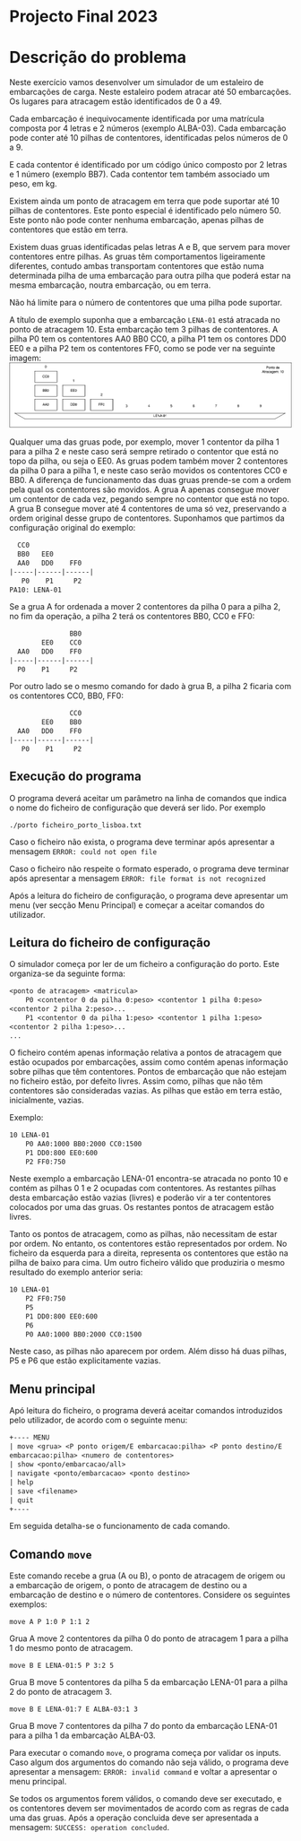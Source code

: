 # Projecto Final 2023

# Descrição do problema

Neste exercício vamos desenvolver um simulador de um estaleiro de embarcações de carga. 
Neste estaleiro podem atracar até 50 embarcações. Os lugares para atracagem estão identificados de 0 a 49. 

Cada embarcação é inequivocamente identificada por uma matrícula composta por 4 letras e 2 números (exemplo ALBA-03). 
Cada embarcação pode conter até 10 pilhas de contentores, identificadas pelos números de 0 a 9. 

E cada contentor é identificado por um código único composto por 2 letras e 1 número (exemplo BB7). Cada contentor tem também associado um peso, em kg.

Existem ainda um ponto de atracagem em terra que pode suportar até 10 pilhas de contentores. Este ponto especial é identificado pelo número 50. Este ponto não pode conter nenhuma embarcação, apenas pilhas de contentores que estão em terra.

Existem duas gruas identificadas pelas letras A e B, que servem para mover contentores entre pilhas. As gruas têm comportamentos ligeiramente diferentes, contudo ambas transportam contentores que estão numa determinada pilha de uma embarcação para outra pilha que poderá estar na mesma embarcação, noutra embarcação, ou em terra. 

Não há limite para o número de contentores que uma pilha pode suportar.

A título de exemplo suponha que a embarcação `LENA-01` está atracada no ponto de atracagem 10. Esta embarcação tem 3 pilhas de contentores. A pilha P0 tem os contentores AA0 BB0 CC0, a pilha P1 tem os contores DD0 EE0 e a pilha P2 tem os contentores FF0, como se pode ver na seguinte imagem:
![Lena01](./lena01.png)


Qualquer uma das gruas pode, por exemplo, mover 1 contentor da pilha 1 para a pilha 2 e neste caso será sempre retirado o contentor que está no topo da pilha, ou seja o EE0. As gruas podem também mover 2 contentores da pilha 0 para a pilha 1, e neste caso serão movidos os contentores CC0 e BB0. A diferença de funcionamento das duas gruas prende-se com a ordem pela qual os contentores são movidos. A grua A apenas consegue mover um contentor de cada vez, pegando sempre no contentor que está no topo. A grua B consegue mover até 4 contentores de uma só vez, preservando a ordem original desse grupo de contentores. Suponhamos que partimos da configuração original do exemplo:
```
  CC0
  BB0   EE0
  AA0   DD0    FF0
|-----|------|------|
   P0    P1     P2
PA10: LENA-01
```

Se a grua A for ordenada a mover 2 contentores da pilha 0 para a pilha 2, no fim da operação, a pilha 2 terá os contentores BB0, CC0 e FF0:
```
               BB0
        EE0    CC0
  AA0   DD0    FF0
|-----|------|------|
  P0    P1     P2
```
Por outro lado se o mesmo comando for dado à grua B, a pilha 2 ficaria com os contentores CC0, BB0, FF0:
```
               CC0
        EE0    BB0
  AA0   DD0    FF0
|-----|------|------|
   P0    P1     P2 
```

## Execução do programa
O programa deverá aceitar um parâmetro na linha de comandos que indica o nome do ficheiro de configuração que deverá ser lido. Por exemplo
```
./porto ficheiro_porto_lisboa.txt
```
Caso o ficheiro não exista, o programa deve terminar após apresentar a mensagem 
```ERROR: could not open file```

Caso o ficheiro não respeite o formato esperado, o programa deve terminar após apresentar a mensagem 
```ERROR: file format is not recognized```

Após a leitura do ficheiro de configuração, o programa deve apresentar um menu (ver secção Menu Principal) e começar a aceitar comandos do utilizador.

## Leitura do ficheiro de configuração

O simulador começa por ler de um ficheiro a configuração do porto. Este organiza-se da seguinte forma:
```
<ponto de atracagem> <matricula>
	P0 <contentor 0 da pilha 0:peso> <contentor 1 pilha 0:peso> <contentor 2 pilha 2:peso>...
	P1 <contentor 0 da pilha 1:peso> <contentor 1 pilha 1:peso> <contentor 2 pilha 1:peso>...
...
```
O ficheiro contém apenas informação relativa a pontos de atracagem que estão ocupados por embarcações, assim como contém apenas informação sobre pilhas que têm contentores. Pontos de embarcação que não estejam no ficheiro estão, por defeito livres. Assim como, pilhas que não têm contentores são consideradas vazias. 
As pilhas que estão em terra estão, inicialmente, vazias.

Exemplo:
```
10 LENA-01
	P0 AA0:1000 BB0:2000 CC0:1500
	P1 DD0:800 EE0:600
	P2 FF0:750
```
Neste exemplo a embarcação LENA-01 encontra-se atracada no ponto 10 e contém as pilhas 0 1 e 2 ocupadas com contentores. As restantes pilhas desta embarcação estão vazias (livres) e poderão vir a ter contentores colocados por uma das gruas. Os restantes pontos de atracagem estão livres.

Tanto os pontos de atracagem, como as pilhas, não necessitam de estar por ordem. No entanto, os contentores estão representados por ordem. No ficheiro da esquerda para a direita, representa os contentores que estão na pilha de baixo para cima. Um outro ficheiro válido que produziria o mesmo resultado do exemplo anterior seria:
```
10 LENA-01
	P2 FF0:750
	P5
	P1 DD0:800 EE0:600
	P6
	P0 AA0:1000 BB0:2000 CC0:1500
```
Neste caso, as pilhas não aparecem por ordem. Além disso há duas pilhas, P5 e P6 que estão explicitamente vazias.

## Menu principal

Apó leitura do ficheiro, o programa deverá aceitar comandos introduzidos pelo utilizador, de acordo com o seguinte menu:

```
+---- MENU
| move <grua> <P ponto origem/E embarcacao:pilha> <P ponto destino/E embarcacao:pilha> <numero de contentores>
| show <ponto/embarcacao/all>
| navigate <ponto/embarcacao> <ponto destino>
| help
| save <filename>
| quit
+----
```
Em seguida detalha-se o funcionamento de cada comando.

## Comando `move`
Este comando recebe a grua (A ou B), o ponto de atracagem de origem ou a embarcação de origem, o ponto de atracagem de destino ou a embarcação de destino e o número de contentores. Considere os seguintes exemplos:
```
move A P 1:0 P 1:1 2
```
Grua A move 2 contentores da pilha 0 do ponto de atracagem 1 para a pilha 1 do mesmo ponto de atracagem.
```
move B E LENA-01:5 P 3:2 5
```
Grua B move 5 contentores da pilha 5 da embarcação LENA-01 para a pilha 2 do ponto de atracagem 3.
```
move B E LENA-01:7 E ALBA-03:1 3
```
Grua B move 7 contentores da pilha 7 do ponto da embarcação LENA-01 para a pilha 1 da embarcação ALBA-03.


Para executar o comando `move`, o programa começa por validar os inputs. Caso algum dos argumentos do comando não seja válido, o programa deve apresentar a mensagem: `ERROR: invalid command` e voltar a apresentar o menu principal.

Se todos os argumentos forem válidos, o comando deve ser executado, e os contentores devem ser movimentados de acordo com as regras de cada uma das gruas. Após a operação concluida deve ser apresentada a mensagem: `SUCCESS: operation concluded`.









